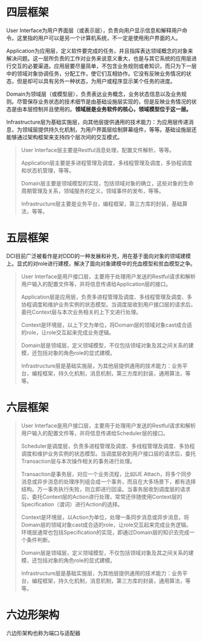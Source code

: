 # 四层框架

User Interface为用户界面层（或表示层），负责向用户显示信息和解释用户命令。这里指的用户可以是另一个计算机系统，不一定是使用用户界面的人。

Application为应用层，定义软件要完成的任务，并且指挥表达领域概念的对象来解决问题。这一层所负责的工作对业务来说意义重大，也是与其它系统的应用层进行交互的必要渠道。应用层要尽量简单，不包含业务规则或者知识，而只为下一层中的领域对象协调任务，分配工作，使它们互相协作。它没有反映业务情况的状态，但是却可以具有另外一种状态，为用户或程序显示某个任务的进度。

Domain为领域层（或模型层），负责表达业务概念，业务状态信息以及业务规则。尽管保存业务状态的技术细节是由基础设施层实现的，但是反映业务情况的状态是由本层控制并且使用的。**领域层是业务软件的核心，领域模型位于这一层。**

Infrastructure层为基础实施层，向其他层提供通用的技术能力：为应用层传递消息，为领域层提供持久化机制，为用户界面层绘制屏幕组件，等等。基础设施层还能够通过架构框架来支持四个层次间的交互模式。

> User Interface层主要是Restful消息处理，配置文件解析，等等。
>
> Application层主要是多进程管理及调度，多线程管理及调度，多协程调度和状态机管理，等等。
>
> Domain层主要是领域模型的实现，包括领域对象的确立，这些对象的生命周期管理及关系，领域服务的定义，领域事件的发布，等等。
>
> Infrastructure层主要是业务平台，编程框架，第三方库的封装，基础算法，等等。

# 五层框架

DCI目前广泛被看作是对DDD的一种发展和补充，用在基于面向对象的领域建模上。显式的对role进行建模，解决了面向对象建模中的充血模型和贫血模型之争。

> User Interface是用户接口层，主要用于处理用户发送的Restful请求和解析用户输入的配置文件等，并将信息传递给Application层的接口。
>
> Application层是应用层，负责多进程管理及调度、多线程管理及调度、多协程调度和维护业务实例的状态模型。当调度层收到用户接口层的请求后，委托Context层与本次业务相关的上下文进行处理。
>
> Context是环境层，以上下文为单位，将Domain层的领域对象cast成合适的role，让role交互起来完成业务逻辑。
>
> Domain层是领域层，定义领域模型，不仅包括领域对象及其之间关系的建模，还包括对象的角色role的显式建模。
>
> Infrastructure层是基础实施层，为其他层提供通用的技术能力：业务平台，编程框架，持久化机制，消息机制，第三方库的封装，通用算法，等等。

# 六层框架

> User Interface是用户接口层，主要用于处理用户发送的Restful请求和解析用户输入的配置文件等，并将信息传递给Scheduler层的接口。
>
> Scheduler是调度层，负责多进程管理及调度、多线程管理及调度、多协程调度和维护业务实例的状态模型。当调度层收到用户接口层的请求后，委托Transaction层与本次操作相关的事务进行处理。
>
> Transaction是事务层，对应一个业务流程，比如UE Attach，将多个同步消息或异步消息的处理序列组合成一个事务，而且在大多场景下，都有选择结构。万一事务执行失败，则立即进行回滚。当事务层收到调度层的请求后，委托Context层的Action进行处理，常常还伴随使用Context层的Specification（谓词）进行Action的选择。
>
> Context是环境层，以Action为单位，处理一条同步消息或异步消息，将Domain层的领域对象cast成合适的role，让role交互起来完成业务逻辑。环境层通常也包括Specification的实现，即通过Domain层的知识去完成一个条件判断。
>
> Domain层是领域层，定义领域模型，不仅包括领域对象及其之间关系的建模，还包括对象的角色role的显式建模。
>
> Infrastructure层是基础实施层，为其他层提供通用的技术能力：业务平台，编程框架，持久化机制，消息机制，第三方库的封装，通用算法，等等。



# 六边形架构

六边形架构也称为端口与适配器

